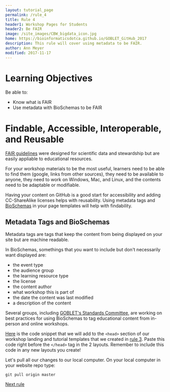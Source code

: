 ```yaml
---
layout: tutorial_page
permalink: /rule_4
title: Rule 4
header1: Workshop Pages for Students
header2: Be FAIR
image: /site_images/CBW_bigdata_icon.jpg
home: https://bioinformaticsdotca.github.io/GOBLET_GitHub_2017
description: This rule will cover using metadata to be FAIR.
author: Ann Meyer
modified: 2017-11-17
---
```


# Learning Objectives

Be able to:

* Know what is FAIR  
* Use metadata with BioSchemas to be FAIR  

# Findable, Accessible, Interoperable, and Reusable

[FAIR guidelines](https://www.nature.com/articles/sdata201618) were designed for scientific data and stewardship but are easily appliable to educational resources.

For your workshop materials to be the most useful, learners need to be able to find them (google, links from other sources), they need to be available to anyone, they need to work on Windows, Mac, and Linux, and the contents need to be adaptable or modifiable.

Having your content on GitHub is a good start for accessibility and adding CC-ShareAlike licenses helps with reusability.  Using metadata tags and [BioSchemas](bioschemas.org) in your page templates will help with findability.

## Metadata Tags and BioSchemas

Metadata tags are tags that keep the content from being displayed on your site but are machine readable.

In BioSchemas, somethings that you want to include but don't necessarily want displayed are:

* the event type   
* the audience group  
* the learning resource type  
* the license  
* the content author  
* what workshop this is part of  
* the date the content was last modified  
* a description of the content  

Several groups, including [GOBLET's Standards Committee](https://www.mygoblet.org/content/standards), are working on best practices for using BioSchemas to tag educational content from in-person and online workshops.  

[Here](https://raw.githubusercontent.com/bioinformaticsdotca/10_Simple_Rules/master/bioschemas.txt) is the code snippet that we will add to the `<head>` section of our workshop landing and tutorial templates that we created in [rule 3](https://bioinformaticsdotca.github.io/rule_3). Paste this code right before the `</head>` tag in the 2 layouts.  Remember to include this code in any new layouts you create!    

Let's pull all our changes to our local computer.  On your local computer in your website repo type:

```
git pull origin master
```


[Next rule](https://bioinformaticsdotca.github.io/rule_5)
